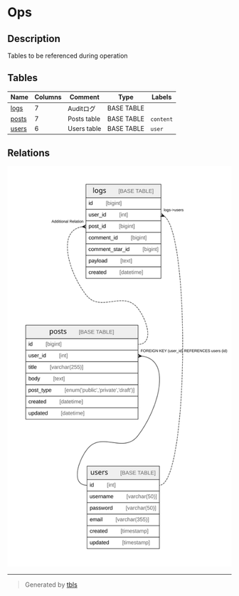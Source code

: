 # Ops

## Description

Tables to be referenced during operation

## Tables

| Name | Columns | Comment | Type | Labels |
| ---- | ------- | ------- | ---- | ------ |
| [logs](logs.md) | 7 | Auditログ | BASE TABLE |  |
| [posts](posts.md) | 7 | Posts table | BASE TABLE | `content` |
| [users](users.md) | 6 | Users table | BASE TABLE | `user` |

## Relations

![er](viewpoint-1.svg)

---

> Generated by [tbls](https://github.com/k1LoW/tbls)
